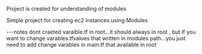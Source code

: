 Project is created for understanding of modules

Simple project for creating ec2 instances using Modules

---notes
 dont craeted varaible.tf in root...it should always in root , but if you want to change varables.tfvalues that written in modules path...you just need to add change varables in main.tf that available in root 
